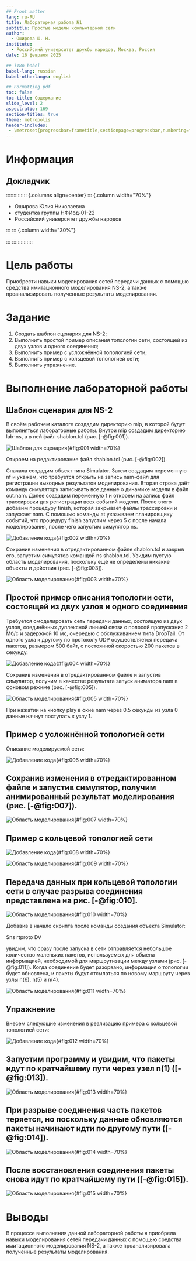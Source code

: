 ```yaml
---
## Front matter
lang: ru-RU
title: Лабораторная работа №1
subtitle: Простые модели компьютерной сети
author:
  - Оширова Ю. Н.
institute:
  - Российский университет дружбы народов, Москва, Россия
date: 16 февраля 2025

## i18n babel
babel-lang: russian
babel-otherlangs: english

## Formatting pdf
toc: false
toc-title: Содержание
slide_level: 2
aspectratio: 169
section-titles: true
theme: metropolis
header-includes:
 - \metroset{progressbar=frametitle,sectionpage=progressbar,numbering=fraction}
---
```


# Информация

## Докладчик

:::::::::::::: {.columns align=center}
::: {.column width="70%"}

  * Оширова Юлия Николаевна
  * студентка группы НФИбд-01-22
  * Российский университет дружбы народов

:::
::: {.column width="30%"}


:::
::::::::::::::

# Цель работы

Приобрести навыки моделирования сетей передачи данных с помощью средства имитационного моделирования NS-2, а также проанализировать полученные результаты моделирования.

# Задание

1) Создать шаблон сценария для NS-2;
2) Выполнить простой пример описания топологии сети, состоящей из двух узлов и одного соединения;
3) Выполнить пример с усложнённой топологией сети;
4) Выполнить пример с кольцевой топологией сети;
5) Выполнить упражнение.

# Выполнение лабораторной работы

## Шаблон сценария для NS-2

В своём рабочем каталоге создадим директорию mip, в которой будут выполняться лабораторные работы. Внутри mip создадим директорию lab-ns, а в ней файл shablon.tcl (рис. [-@fig:001]).

![Шаблон для сценария](image/1.jpeg){#fig:001 width=70%}

Откроем на редактирование файл shablon.tcl (рис. [-@fig:002]).

Сначала создадим объект типа Simulator. Затем создадим переменную nf и укажем, что требуется открыть на запись nam-файл для регистрации выходных результатов моделирования. Вторая строка даёт команду симулятору записывать все данные о динамике модели в файл out.nam. Далее создадим переменную f и откроем на запись файл трассировки для регистрации всех событий модели. После этого добавим процедуру finish, которая закрывает файлы трассировки и запускает nam. С помощью команды at указываем планировщику событий, что процедуру finish запустим через 5 с после начала моделирования, после чего запустим симулятор ns.

![Добавление кода](image/2.jpeg){#fig:002 width=70%}

Сохранив изменения в отредактированном файле shablon.tcl и закрыв его, запустим симулятор командой ns shablon.tcl. Увидим пустую область моделирования, поскольку ещё не определены никакие объекты и действия (рис. [-@fig:003]).

![Область моделирования](image/3.jpeg){#fig:003 width=70%}

## Простой пример описания топологии сети, состоящей из двух узлов и одного соединения

Требуется смоделировать сеть передачи данных, состоящую из двух узлов, соединённых дуплексной линией связи с полосой пропускания 2 Мб/с и задержкой 10 мс, очередью с обслуживанием типа DropTail. От одного узла к другому по протоколу UDP осуществляется передача пакетов, размером 500 байт, с постоянной скоростью 200 пакетов в секунду.

![Добавление кода](image/4.jpeg){#fig:004 width=70%}

Сохранив изменения в отредактированном файле и запустив симулятор, получим в качестве результата запуск аниматора nam в фоновом режиме (рис. [-@fig:005]).

![Область моделирования](image/5.jpeg){#fig:005 width=70%}

При нажатии на кнопку play в окне nam через 0.5 секунды из узла 0 данные начнут поступать к узлу 1.

## Пример с усложнённой топологией сети

Описание моделируемой сети:

![Добавление кода](image/6.jpeg){#fig:006 width=70%}

## Сохранив изменения в отредактированном файле и запустив симулятор, получим анимированный результат моделирования (рис. [-@fig:007]).

![Область моделирования](image/7.jpeg){#fig:007 width=70%}

## Пример с кольцевой топологией сети

![Добавление кода](image/8.jpeg){#fig:008 width=70%}

![Область моделирования](image/9.jpeg){#fig:009 width=70%}

## Передача данных при кольцевой топологии сети в случае разрыва соединения представлена на рис. [-@fig:010].

![Область моделирования](image/10.jpeg){#fig:010 width=70%}

Добавив в начало скрипта после команды создания объекта Simulator:

$ns rtproto DV

увидим, что сразу после запуска в сети отправляется небольшое количество маленьких пакетов, используемых для обмена информацией, необходимой для маршрутизации между узлами (рис. [-@fig:011]). Когда соединение будет разорвано, информация о топологии будет обновлена, и пакеты будут отсылаться по новому маршруту через узлы n(6), n(5) и n(4).

![Область моделирования](image/11.jpeg){#fig:011 width=70%}

## Упражнение

Внесем следующие изменения в реализацию примера с кольцевой топологией сети:

![Добавление кода](image/12.jpeg){#fig:012 width=70%}

## Запустим программу и увидим, что пакеты идут по кратчайшему пути через узел n(1) ([-@fig:013]).

![Область моделирования](image/13.jpeg){#fig:013 width=70%}

## При разрыве соединения часть пакетов теряется, но поскольку данные обновляются пакеты начинают идти по другому пути ([-@fig:014]).

![Область моделирования](image/14.jpeg){#fig:014 width=70%}

## После восстановления соединения пакеты снова идут по кратчайшему пути ([-@fig:015]).

![Область моделирования](image/15.jpeg){#fig:015 width=70%}

# Выводы

В процессе выполнения данной лабораторной работы я приобрела навыки моделирования сетей передачи данных с помощью средства имитационного моделирования NS-2, а также проанализировала полученные результаты моделирования.